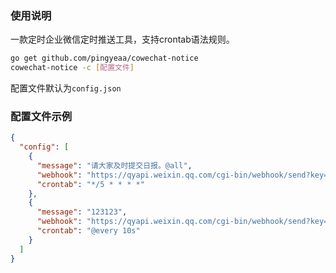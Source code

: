 ### 使用说明

一款定时企业微信定时推送工具，支持crontab语法规则。

```bash
go get github.com/pingyeaa/cowechat-notice
cowechat-notice -c [配置文件]
```

配置文件默认为`config.json`

### 配置文件示例

```json
{
  "config": [
    {
      "message": "请大家及时提交日报。@all",
      "webhook": "https://qyapi.weixin.qq.com/cgi-bin/webhook/send?key=289-1a97-4994-9044-aac3ac6f5f44",
      "crontab": "*/5 * * * *"
    },
    {
      "message": "123123",
      "webhook": "https://qyapi.weixin.qq.com/cgi-bin/webhook/send?key=7289-1a97-4994-9044-aac3ac6f5f44",
      "crontab": "@every 10s"
    }
  ]
}
```